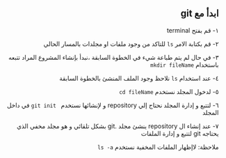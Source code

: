 ## <div dir = rtl >  ابدأ مع git   </dir > 

 <div dir = rtl >  ١- قم بفتح terminal    </dir > 

٢- قم بكتابة الامر
`ls` للتاكد من وجود ملفات او مجلدات بالمسار الحالي

٣- في حال لم يتم طباعة شيء في الخطوة السابقة ،نبدأ بإنشاء المشروع المراد تتبعه باستخدام `mkdir fileName`

٤- عند استخدام `ls` نلاحظ وجود الملف المنشئ بالخطوة السابقة

٥- لدخول المجلد نستخدم `cd fileName`

٦- لتتبع و إدارة المجلد نحتاج إلي repository و لإنشائها نستخدم ` git init` في داخل المجلد 

٧- عند إنشاء ال repository ينشئ مجلد .git بشكل تلقائي و هو مجلد مخفي الذي يحتاجه git لتتبع و إدارة الملفات 

ملاحظة: لاإظهار الملفات المخفية نستخدم `ls -a`
